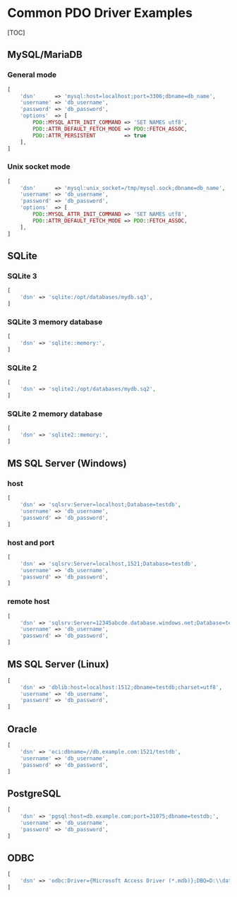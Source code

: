 # Common PDO Driver Examples

[TOC]

## MySQL/MariaDB

### General mode

```php
[
    'dsn'      => 'mysql:host=localhost;port=3306;dbname=db_name',
    'username' => 'db_username',
    'password' => 'db_password',
    'options'  => [
        PDO::MYSQL_ATTR_INIT_COMMAND => 'SET NAMES utf8',
        PDO::ATTR_DEFAULT_FETCH_MODE => PDO::FETCH_ASSOC,
        PDO::ATTR_PERSISTENT         => true
    ],
]
```

### Unix socket mode

```php
[
    'dsn'      => 'mysql:unix_socket=/tmp/mysql.sock;dbname=db_name',
    'username' => 'db_username',
    'password' => 'db_password',
    'options'  => [
        PDO::MYSQL_ATTR_INIT_COMMAND => 'SET NAMES utf8',
        PDO::ATTR_DEFAULT_FETCH_MODE => PDO::FETCH_ASSOC,
    ],
]
```

## SQLite

### SQLite 3

```php
[
    'dsn' => 'sqlite:/opt/databases/mydb.sq3',
]
```

### SQLite 3 memory database

```php
[
    'dsn' => 'sqlite::memory:',
]
```

### SQLite 2

```php
[
    'dsn' => 'sqlite2:/opt/databases/mydb.sq2',
]
```

### SQLite 2 memory database

```php
[
    'dsn' => 'sqlite2::memory:',
]
```

## MS SQL Server (Windows)

### host

```php
[
    'dsn' => 'sqlsrv:Server=localhost;Database=testdb',
    'username' => 'db_username',
    'password' => 'db_password',
]
```

### host and port

```php
[
    'dsn' => 'sqlsrv:Server=localhost,1521;Database=testdb',
    'username' => 'db_username',
    'password' => 'db_password',
]
```

### remote host

```php
[
    'dsn' => 'sqlsrv:Server=12345abcde.database.windows.net;Database=testdb',
    'username' => 'db_username',
    'password' => 'db_password',
]
```

## MS SQL Server (Linux)

```php
[
    'dsn' => 'dblib:host=localhost:1512;dbname=testdb;charset=utf8',
    'username' => 'db_username',
    'password' => 'db_password',
]
```

## Oracle

```php
[
    'dsn' => 'oci:dbname=//db.example.com:1521/testdb',
    'username' => 'db_username',
    'password' => 'db_password',
]
```

## PostgreSQL

```php
[
    'dsn' => 'pgsql:host=db.example.com;port=31075;dbname=testdb;',
    'username' => 'db_username',
    'password' => 'db_password',
]
```

## ODBC

```php
[
    'dsn' => 'odbc:Driver={Microsoft Access Driver (*.mdb)};DBQ=D:\\data\\testdb.mdb;Uid=admin',
]
```

